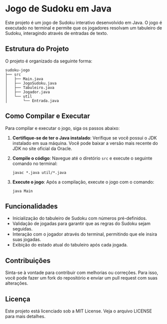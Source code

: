 # Jogo de Sudoku em Java

Este projeto é um jogo de Sudoku interativo desenvolvido em Java. O jogo é executado no terminal e permite que os jogadores resolvam um tabuleiro de Sudoku, interagindo através de entradas de texto.

## Estrutura do Projeto

O projeto é organizado da seguinte forma:

```
sudoku-jogo
├── src
│   ├── Main.java          
│   ├── JogoSudoku.java    
│   ├── Tabuleiro.java      
│   ├── Jogador.java        
│   └── util
│       └── Entrada.java    
```

## Como Compilar e Executar

Para compilar e executar o jogo, siga os passos abaixo:

1. **Certifique-se de ter o Java instalado**: Verifique se você possui o JDK instalado em sua máquina. Você pode baixar a versão mais recente do JDK no site oficial da Oracle.

2. **Compile o código**: Navegue até o diretório `src` e execute o seguinte comando no terminal:
   ```
   javac *.java util/*.java
   ```

3. **Execute o jogo**: Após a compilação, execute o jogo com o comando:
   ```
   java Main
   ```

## Funcionalidades

- Inicialização do tabuleiro de Sudoku com números pré-definidos.
- Validação de jogadas para garantir que as regras do Sudoku sejam seguidas.
- Interação com o jogador através do terminal, permitindo que ele insira suas jogadas.
- Exibição do estado atual do tabuleiro após cada jogada.

## Contribuições

Sinta-se à vontade para contribuir com melhorias ou correções. Para isso, você pode fazer um fork do repositório e enviar um pull request com suas alterações.

## Licença

Este projeto está licenciado sob a MIT License. Veja o arquivo LICENSE para mais detalhes.